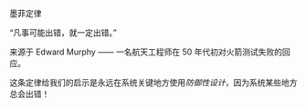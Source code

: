 墨菲定律

“凡事可能出错，就一定出错。”

来源于 Edward Murphy —— 一名航天工程师在 50 年代初对火箭测试失败的回应。

这条定律给我们的启示是永远在系统关键地方使用*防御性设计*，因为系统某些地方总会出错！

